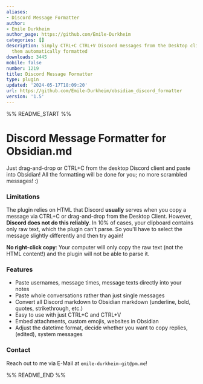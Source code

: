 ```yaml
---
aliases:
- Discord Message Formatter
author:
- Emile Durkheim
author_page: https://github.com/Emile-Durkheim
categories: []
description: Simply CTRL+C CTRL+V Discord messages from the Desktop client and have
  them automatically formatted
downloads: 3445
mobile: false
number: 1219
title: Discord Message Formatter
type: plugin
updated: '2024-05-17T18:09:20'
url: https://github.com/Emile-Durkheim/obsidian_discord_formatter
version: '1.5'
---
```


%% README_START %%

# Discord Message Formatter for Obsidian.md
Just drag-and-drop or CTRL+C from the desktop Discord client and paste into Obsidian! All the formatting will be done for you; no more scrambled messages! :)

### Limitations

The plugin relies on HTML that Discord **usually** serves when you copy a message via CTRL+C or drag-and-drop from the Desktop Client. However, **Discord does not do this reliably**. In 10% of cases, your clipboard contains only raw text, which the plugin can't parse. So you'll have to select the message slightly differently and then try again!

**No right-click copy**: Your computer will only copy the raw text (not the HTML content!) and the plugin will not be able to parse it.

### Features
- Paste usernames, message times, message texts directly into your notes
- Paste whole conversations rather than just single messages
- Convert all Discord markdown to Obsidian markdown (underline, bold, quotes, strikethrough, etc.)
- Easy to use with just CTRL+C and CTRL+V
- Embed attachments, custom emojis, websites in Obsidian
- Adjust the datetime format, decide whether you want to copy replies, (edited), system messages

### Contact

Reach out to me via E-Mail at `emile-durkheim-git@pm.me`!


%% README_END %%